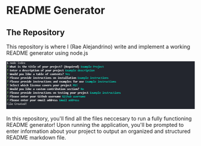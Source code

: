 # README Generator

## The Repository

This repository is where I (Rae Alejandrino) write and implement a working README generator using node.js

<img src="./src/images/readmescreenshot.png" />

In this repository, you'll find all the files neccesary to run a fully functioning README generator! Upon running the application, you'll be prompted to enter information about your project to output an organized and structured README markdown file. 